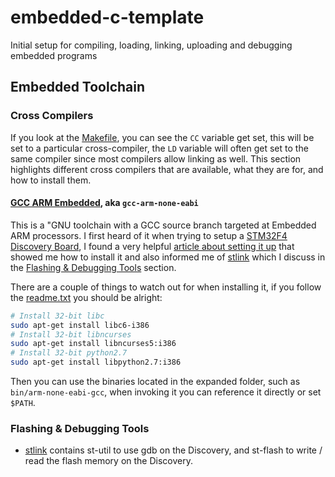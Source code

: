 # embedded-c-template

Initial setup for compiling, loading, linking, uploading and debugging embedded programs

## Embedded Toolchain

### Cross Compilers

If you look at the [Makefile](/Makefile), you can see the `CC` variable get set,
this will be set to a particular cross-compiler, the `LD` variable will often
get set to the same compiler since most compilers allow linking as well. This
section highlights different cross compilers that are available, what they are
for, and how to install them.

#### [GCC ARM Embedded](https://launchpad.net/gcc-arm-embedded), aka `gcc-arm-none-eabi`

This is a "GNU toolchain with a GCC source branch targeted at Embedded ARM
processors. I first heard of it when trying to setup a [STM32F4 Discovery Board](http://www.st.com/web/catalog/tools/FM116/SC959/SS1532/PF252419),
I found a very helpful [article about setting it up](https://liviube.wordpress.com/2013/04/22/blink-for-stm32f4-discovery-board-on-linux-with-makefile/)
that showed me how to install it and also informed me of
[stlink](https://github.com/texane/stlink) which I discuss in the [Flashing & Debugging Tools](#flashing--debugging-tools)
section.

There are a couple of things to watch out for when installing it, if you follow
the [readme.txt](https://launchpadlibrarian.net/231136492/readme.txt) you
should be alright:

```bash
# Install 32-bit libc
sudo apt-get install libc6-i386
# Install 32-bit libncurses
sudo apt-get install libncurses5:i386
# Install 32-bit python2.7
sudo apt-get install libpython2.7:i386
```

Then you can use the binaries located in the expanded folder, such as
`bin/arm-none-eabi-gcc`, when invoking it you can reference it directly or set
`$PATH`.


### Flashing & Debugging Tools
* [stlink](https://github.com/texane/stlink) contains st-util to use gdb on the
  Discovery, and st-flash to write / read the flash memory on the Discovery.
